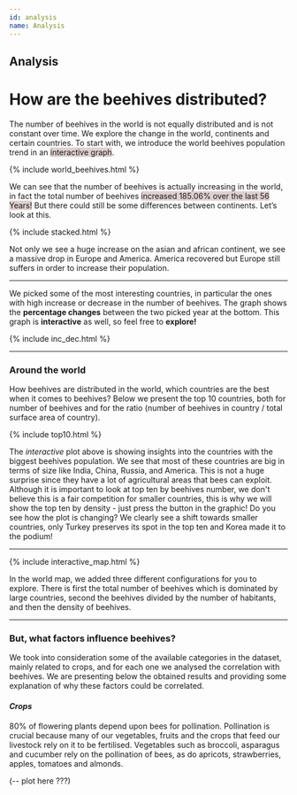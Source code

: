 ```yaml
---
id: analysis
name: Analysis
---
```


## Analysis

# How are the beehives distributed?
The number of beehives in the world is not equally distributed and is not constant over time. We explore the change in the world, continents and certain countries. To start with, we introduce the world beehives population trend in an <span style="background-color: #ded1cf">interactive graph</span>.


{% include world_beehives.html %}

We can see that the number of beehives is actually increasing in the world, in fact the total number of beehives <span style="background-color: #ded1cf">increased 185.06% over the last 56 Years!</span>
But there could still be some differences between continents. Let’s look at this. 

{% include stacked.html %}

Not only we see a huge increase on the asian and african continent, we see a massive drop in Europe and America. America recovered but Europe still suffers in order to increase their population.

------

We picked some of the most interesting countries, in particular the ones with high increase or decrease in the number of beehives. The graph shows the __percentage changes__ between the two picked year at the bottom. This graph is __interactive__ as well, so feel free to __explore!__

{% include inc_dec.html %}

------

### **Around the world**
How beehives are distributed in the world, which countries are the best when it comes to beehives? 
Below we present the top 10 countries, both for number of beehives and for the ratio (number of beehives in country / total surface area of country). 
    

{% include top10.html %}



The _interactive_ plot above is showing insights into the countries with the biggest beehives population. We see that most of these countries are big in terms of size like India, China, Russia, and America. This is not a huge surprise since they have a lot of agricultural areas that bees can exploit.  Although it is important to look at top ten by beehives number, we don't believe this is a fair competition for smaller countries, this is why we will show the top ten by density - just press the button in the graphic! Do you see how the plot is changing? 
We clearly see a shift towards smaller countries, only Turkey preserves its spot in the top ten and Korea made it to the podium! 

------

{% include interactive_map.html %}

In the world map, we added three different configurations for you to explore. There is first the total number of beehives which is dominated by large countries, second the beehives divided by the number of habitants, and then the density of beehives.

------

### **But, what factors influence beehives?**
We took into consideration some of the available categories in the dataset, mainly related to crops, and for each one we analysed the correlation with beehives. 
We are presenting below the obtained results and providing some explanation of why these factors could be correlated.

#### _Crops_
80% of flowering plants depend upon bees for pollination. Pollination is crucial because many of our vegetables, fruits and the crops that feed our livestock rely on it to be fertilised. Vegetables such as broccoli, asparagus and cucumber rely on the pollination of bees, as do apricots, strawberries, apples, tomatoes and almonds.

(-- plot here ???)
